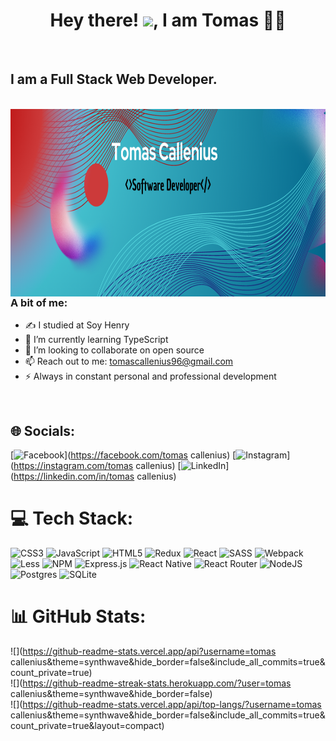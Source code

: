 <h1 align="center">Hey there! <img src="https://raw.githubusercontent.com/MartinHeinz/MartinHeinz/master/wave.gif" width="30px">, I am Tomas 👩‍💻</h1>
<br>

<h2>I am a Full Stack Web Developer.</h2>

<br>

<img align="right" src="./img/Tomas%20Callenius.png" width="1500" height="300" />


### A bit of me:

- ✍ I studied at Soy Henry
- 🌱 I’m currently learning TypeScript
- 👯 I’m looking to collaborate on open source
- 📫 Reach out to me: tomascallenius96@gmail.com
- ⚡ Always in constant personal and professional development

<br>

## 🌐 Socials:
[![Facebook](https://img.shields.io/badge/Facebook-%231877F2.svg?logo=Facebook&logoColor=white)](https://facebook.com/tomas callenius) [![Instagram](https://img.shields.io/badge/Instagram-%23E4405F.svg?logo=Instagram&logoColor=white)](https://instagram.com/tomas callenius) [![LinkedIn](https://img.shields.io/badge/LinkedIn-%230077B5.svg?logo=linkedin&logoColor=white)](https://linkedin.com/in/tomas callenius) 

# 💻 Tech Stack:
![CSS3](https://img.shields.io/badge/css3-%231572B6.svg?style=for-the-badge&logo=css3&logoColor=white) ![JavaScript](https://img.shields.io/badge/javascript-%23323330.svg?style=for-the-badge&logo=javascript&logoColor=%23F7DF1E) ![HTML5](https://img.shields.io/badge/html5-%23E34F26.svg?style=for-the-badge&logo=html5&logoColor=white) ![Redux](https://img.shields.io/badge/redux-%23593d88.svg?style=for-the-badge&logo=redux&logoColor=white) ![React](https://img.shields.io/badge/react-%2320232a.svg?style=for-the-badge&logo=react&logoColor=%2361DAFB) ![SASS](https://img.shields.io/badge/SASS-hotpink.svg?style=for-the-badge&logo=SASS&logoColor=white) ![Webpack](https://img.shields.io/badge/webpack-%238DD6F9.svg?style=for-the-badge&logo=webpack&logoColor=black) ![Less](https://img.shields.io/badge/less-2B4C80?style=for-the-badge&logo=less&logoColor=white) ![NPM](https://img.shields.io/badge/NPM-%23000000.svg?style=for-the-badge&logo=npm&logoColor=white) ![Express.js](https://img.shields.io/badge/express.js-%23404d59.svg?style=for-the-badge&logo=express&logoColor=%2361DAFB) ![React Native](https://img.shields.io/badge/react_native-%2320232a.svg?style=for-the-badge&logo=react&logoColor=%2361DAFB) ![React Router](https://img.shields.io/badge/React_Router-CA4245?style=for-the-badge&logo=react-router&logoColor=white) ![NodeJS](https://img.shields.io/badge/node.js-6DA55F?style=for-the-badge&logo=node.js&logoColor=white) ![Postgres](https://img.shields.io/badge/postgres-%23316192.svg?style=for-the-badge&logo=postgresql&logoColor=white) ![SQLite](https://img.shields.io/badge/sqlite-%2307405e.svg?style=for-the-badge&logo=sqlite&logoColor=white)
# 📊 GitHub Stats:
![](https://github-readme-stats.vercel.app/api?username=tomas callenius&theme=synthwave&hide_border=false&include_all_commits=true&count_private=true)<br/>
![](https://github-readme-streak-stats.herokuapp.com/?user=tomas callenius&theme=synthwave&hide_border=false)<br/>
![](https://github-readme-stats.vercel.app/api/top-langs/?username=tomas callenius&theme=synthwave&hide_border=false&include_all_commits=true&count_private=true&layout=compact)

<!-- Proudly created with GPRM ( https://gprm.itsvg.in ) -->
